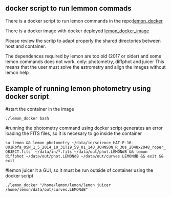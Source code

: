 ## docker script to run lemmon commads

There is a docker script to run lemon commands in the repo:[lemon_docker](https://github.com/rmorales-iaa/debian_lemon/blob/master/lemon_docker)

There is a docker image with docker deployed [lemon_docker_image](https://hub.docker.com/repository/docker/rmoralesiaa/lemon)

Please review the scritp to adapt properly the shared directories between host and container.

The dependences required by lemon are too old (2017 or older) and some lemon commands does not work, only: photometry, diffphot and juicer
This means that the user must solve the astrometry and align the images without lemon help

## Example of running lemon photometry using docker script
#start the container in the image

`./lemon_docker bash`

#running the photometry command using docker script generates an error loading the FITS files, so it is necesary to go inside the container

`su lemon &&
lemon photometry ~/data/in/science_HAT-P-16-001Rbfa_OSN_1_5_2014_10_31T19_59_01_140_JOHNSON_R_30s_2048x2048_roper_OBJECT.fits  ~/data/in/*.fits ~/data/out/phot.LEMONdB &&
lemon diffphot ~/data/out/phot.LEMONdB ~/data/out/curves.LEMONdB &&
exit &&
exit`

#lemon juicer it a GUI, so it must be run outside of container using the docker script

`./lemon_docker "/home/lemon/lemon/lemon juicer /home/lemon/data/out/curves.LEMONdB"`
